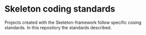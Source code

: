 # Skeleton coding standards
Projects created with the Skeleton-framework follow specific cosing standards. In this repository the standards described.

